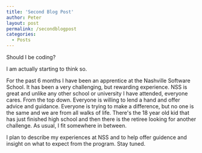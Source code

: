```yaml
---
title: 'Second Blog Post'
author: Peter
layout: post
permalink: /secondblogpost
categories:
  - Posts
---
```

Should I be coding?

I am actually starting to think so.

For the past 6 months I have been an apprentice at the Nashville Software School.  It has been a very challenging, but rewarding experience.  NSS is great and unlike any other school or university I have attended, everyone cares.  From the top down.  Everyone is willing to lend a hand and offer advice and guidance.  Everyone is trying to make a difference, but no one is the same and we are from all walks of life.  There's the 18 year old kid that has just finished high school and then there is the retiree looking for another challenge.  As usual, I fit somewhere in between.

I plan to describe my experiences at NSS and to help offer guidence and insight on what to expect from the program.  Stay tuned.